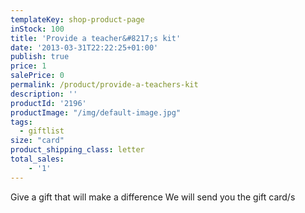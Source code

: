 ```yaml
---
templateKey: shop-product-page
inStock: 100
title: 'Provide a teacher&#8217;s kit'
date: '2013-03-31T22:22:25+01:00'
publish: true
price: 1
salePrice: 0
permalink: /product/provide-a-teachers-kit
description: ''
productId: '2196'
productImage: "/img/default-image.jpg"
tags:
  - giftlist
size: "card"
product_shipping_class: letter
total_sales:
    - '1'
---
```

Give a gift that will make a difference We will send you the gift card/s